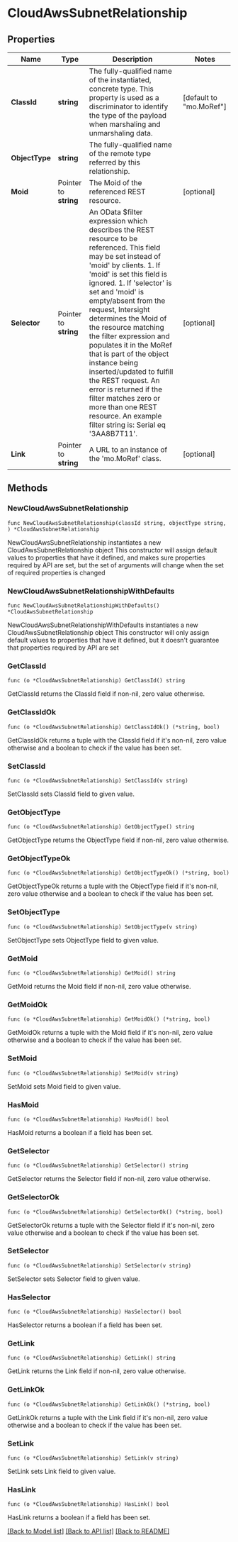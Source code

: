# CloudAwsSubnetRelationship

## Properties

Name | Type | Description | Notes
------------ | ------------- | ------------- | -------------
**ClassId** | **string** | The fully-qualified name of the instantiated, concrete type. This property is used as a discriminator to identify the type of the payload when marshaling and unmarshaling data. | [default to "mo.MoRef"]
**ObjectType** | **string** | The fully-qualified name of the remote type referred by this relationship. | 
**Moid** | Pointer to **string** | The Moid of the referenced REST resource. | [optional] 
**Selector** | Pointer to **string** | An OData $filter expression which describes the REST resource to be referenced. This field may be set instead of &#39;moid&#39; by clients. 1. If &#39;moid&#39; is set this field is ignored. 1. If &#39;selector&#39; is set and &#39;moid&#39; is empty/absent from the request, Intersight determines the Moid of the resource matching the filter expression and populates it in the MoRef that is part of the object instance being inserted/updated to fulfill the REST request. An error is returned if the filter matches zero or more than one REST resource. An example filter string is: Serial eq &#39;3AA8B7T11&#39;. | [optional] 
**Link** | Pointer to **string** | A URL to an instance of the &#39;mo.MoRef&#39; class. | [optional] 

## Methods

### NewCloudAwsSubnetRelationship

`func NewCloudAwsSubnetRelationship(classId string, objectType string, ) *CloudAwsSubnetRelationship`

NewCloudAwsSubnetRelationship instantiates a new CloudAwsSubnetRelationship object
This constructor will assign default values to properties that have it defined,
and makes sure properties required by API are set, but the set of arguments
will change when the set of required properties is changed

### NewCloudAwsSubnetRelationshipWithDefaults

`func NewCloudAwsSubnetRelationshipWithDefaults() *CloudAwsSubnetRelationship`

NewCloudAwsSubnetRelationshipWithDefaults instantiates a new CloudAwsSubnetRelationship object
This constructor will only assign default values to properties that have it defined,
but it doesn't guarantee that properties required by API are set

### GetClassId

`func (o *CloudAwsSubnetRelationship) GetClassId() string`

GetClassId returns the ClassId field if non-nil, zero value otherwise.

### GetClassIdOk

`func (o *CloudAwsSubnetRelationship) GetClassIdOk() (*string, bool)`

GetClassIdOk returns a tuple with the ClassId field if it's non-nil, zero value otherwise
and a boolean to check if the value has been set.

### SetClassId

`func (o *CloudAwsSubnetRelationship) SetClassId(v string)`

SetClassId sets ClassId field to given value.


### GetObjectType

`func (o *CloudAwsSubnetRelationship) GetObjectType() string`

GetObjectType returns the ObjectType field if non-nil, zero value otherwise.

### GetObjectTypeOk

`func (o *CloudAwsSubnetRelationship) GetObjectTypeOk() (*string, bool)`

GetObjectTypeOk returns a tuple with the ObjectType field if it's non-nil, zero value otherwise
and a boolean to check if the value has been set.

### SetObjectType

`func (o *CloudAwsSubnetRelationship) SetObjectType(v string)`

SetObjectType sets ObjectType field to given value.


### GetMoid

`func (o *CloudAwsSubnetRelationship) GetMoid() string`

GetMoid returns the Moid field if non-nil, zero value otherwise.

### GetMoidOk

`func (o *CloudAwsSubnetRelationship) GetMoidOk() (*string, bool)`

GetMoidOk returns a tuple with the Moid field if it's non-nil, zero value otherwise
and a boolean to check if the value has been set.

### SetMoid

`func (o *CloudAwsSubnetRelationship) SetMoid(v string)`

SetMoid sets Moid field to given value.

### HasMoid

`func (o *CloudAwsSubnetRelationship) HasMoid() bool`

HasMoid returns a boolean if a field has been set.

### GetSelector

`func (o *CloudAwsSubnetRelationship) GetSelector() string`

GetSelector returns the Selector field if non-nil, zero value otherwise.

### GetSelectorOk

`func (o *CloudAwsSubnetRelationship) GetSelectorOk() (*string, bool)`

GetSelectorOk returns a tuple with the Selector field if it's non-nil, zero value otherwise
and a boolean to check if the value has been set.

### SetSelector

`func (o *CloudAwsSubnetRelationship) SetSelector(v string)`

SetSelector sets Selector field to given value.

### HasSelector

`func (o *CloudAwsSubnetRelationship) HasSelector() bool`

HasSelector returns a boolean if a field has been set.

### GetLink

`func (o *CloudAwsSubnetRelationship) GetLink() string`

GetLink returns the Link field if non-nil, zero value otherwise.

### GetLinkOk

`func (o *CloudAwsSubnetRelationship) GetLinkOk() (*string, bool)`

GetLinkOk returns a tuple with the Link field if it's non-nil, zero value otherwise
and a boolean to check if the value has been set.

### SetLink

`func (o *CloudAwsSubnetRelationship) SetLink(v string)`

SetLink sets Link field to given value.

### HasLink

`func (o *CloudAwsSubnetRelationship) HasLink() bool`

HasLink returns a boolean if a field has been set.


[[Back to Model list]](../README.md#documentation-for-models) [[Back to API list]](../README.md#documentation-for-api-endpoints) [[Back to README]](../README.md)


